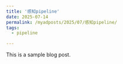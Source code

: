 ```yaml
---
title: '感知pipeline'
date: 2025-07-14
permalink: /myadposts/2025/07/感知pipeline/
tags:
  - pipeline

---
```


This is a sample blog post. 

